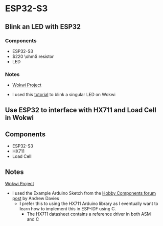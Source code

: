 # ESP32-S3

## Blink an LED with ESP32

### Components

- ESP32-S3
- $220 \ohm$ resistor
- LED

### Notes

- [Wokwi Project](https://wokwi.com/projects/409566066184866817)

- I used this [tutorial](https://makeabilitylab.github.io/physcomp/esp32/led-blink.html) to blink a singular LED on Wokwi

## Use ESP32 to interface with HX711 and Load Cell in Wokwi

## Components

- ESP32-S3
- HX711
- Load Cell

## Notes

[Wokwi Project](https://wokwi.com/projects/409582446772088833)

- I used the Example Arduino Sketch from the [Hobby Components forum post](https://forum.hobbycomponents.com/viewtopic.php?f=73&t=1763) by Andrew Davies
  - I prefer this to using the HX711 Arduino library as I eventually want to learn how to implement this in ESP-IDF using C.
    - The HX711 datasheet contains a reference driver in both ASM and C


